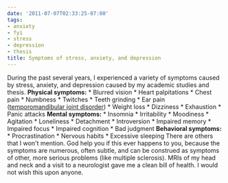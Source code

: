 ```yaml
---
date: '2011-07-07T02:33:25-07:00'
tags:
- anxiety
- fyi
- stress
- depression
- thesis
title: Symptoms of stress, anxiety, and depression
---
```


During the past several years, I experienced a variety of symptoms caused by stress, anxiety, and depression caused by my academic studies and thesis. **Physical symptoms:** * Blurred vision * Heart palpitations * Chest pain * Numbness * Twitches * Teeth grinding * Ear pain ([temporomandibular joint disorder](http://en.wikipedia.org/wiki/Temporomandibular_joint_disorder)) * Weight loss * Dizziness * Exhaustion * Panic attacks **Mental symptoms:** * Insomnia * Irritability * Moodiness * Agitation * Loneliness * Detachment * Introversion * Impaired memory * Impaired focus * Impaired cognition * Bad judgment **Behavioral symptoms:** * Procrastination * Nervous habits * Excessive sleeping There are others that I won't mention. God help you if this ever happens to you, because the symptoms are numerous, often subtle, and can be construed as symptoms of other, more serious problems (like multiple sclerosis). MRIs of my head and neck and a visit to a neurologist gave me a clean bill of health. I would not wish this upon anyone.
